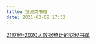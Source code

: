 ```yaml
---
title: 投资类书籍
date: 2021-02-08 17:32
---
```

[21财经-2020大数据统计的财经书单](https://raw.githubusercontent.com/e1nfalda/IAaFaJdFLzSk/ignore/uPic/lTqVGD.jpg)

